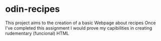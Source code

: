 # odin-recipes
This project aims to the creation of a basic Webpage about recipes 
Once I've completed this assignment I would prove my capibilities in creating rudementary (funcional) HTML
